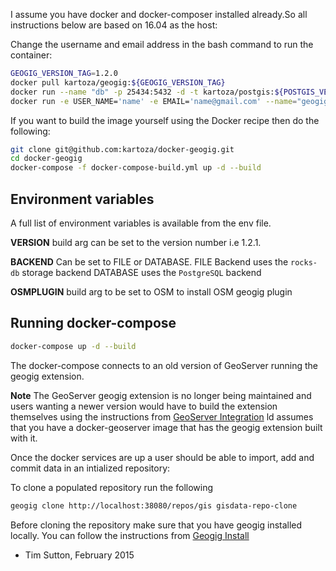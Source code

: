 I assume you have docker and docker-composer installed already.So all instructions below are based on 16.04 as the
host:

Change the username and email address in the bash command to run the container:

```bash
GEOGIG_VERSION_TAG=1.2.0
docker pull kartoza/geogig:${GEOGIG_VERSION_TAG}
docker run --name "db" -p 25434:5432 -d -t kartoza/postgis:${POSTGIS_VERSION_TAG}
docker run -e USER_NAME='name' -e EMAIL='name@gmail.com' --name="geogig" -p 38080:8182 --link db:db  -d  kartoza/geogig:${GEOGIG_VERSION_TAG}
```

If you want to build the image yourself using the Docker recipe then do the following:

```bash
git clone git@github.com:kartoza/docker-geogig.git
cd docker-geogig
docker-compose -f docker-compose-build.yml up -d --build
```

## Environment variables
A full list of environment variables is available from the env file.

**VERSION** build arg can be set to the version number i.e 1.2.1.

**BACKEND** Can be set to FILE or DATABASE. FILE Backend uses the `rocks-db` storage backend 
DATABASE uses the `PostgreSQL` backend

**OSMPLUGIN** build arg to be set to OSM to install OSM geogig plugin

## Running docker-compose

```bash
docker-compose up -d --build
```
The docker-compose connects to an old version of GeoServer running the geogig extension.

**Note** The GeoServer geogig extension is no longer being maintained and users wanting a newer version would have
to build the extension themselves using the instructions from [GeoServer Integration](http://geogig.org/docs/interaction/geoserver_ui.html)
ld assumes that you have a docker-geoserver image that has the geogig extension built with it. 

Once the docker services are up a user should be able to import, add and commit data in an intialized repository:

To clone a populated repository run the following

```bash
geogig clone http://localhost:38080/repos/gis gisdata-repo-clone
```
Before cloning the repository make sure that you have geogig installed locally. You can follow the instructions
from [Geogig Install](http://geogig.org/docs/start/installation.html)

- Tim Sutton, February 2015
